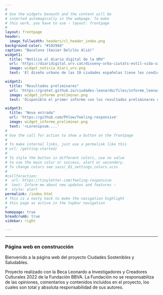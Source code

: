 ```yaml
---
#
# Use the widgets beneath and the content will be
# inserted automagically in the webpage. To make
# this work, you have to use › layout: frontpage
#
layout: frontpage
header:
  image_fullwidth: headers/cl_header_index.png
background-color: "#19294d"
caption: "Bacelona (Xavier Delclòs Alió)"
widget1:
  title: "Notícia al diario digital de la URV"
  url: 'https://diaridigital.urv.cat/disseny-urba-ciutats-estil-vida-saludable/'
  image: widget_noticia_diari_urv.png
  text: 'El diseño urbano de las 10 ciudades españolas tiene les condiciones necesarias para un estilo de vida saludable.'

widget2:
  title: "Resultados preliminares"
  url: 'https://gratet.github.io/ciudades-leonardo/files/informe_leonardo_preliminar_enero24.pdf'
  image: widget_informe preliminar.png
  text: 'Disponible el primer informe con los resultados preliminares del proyecto. En este documento se presentan los principales resultados a nivel gráfico y cartográfico para cada uno de los indicadores.'

widget3:
  title: "Nova entrada"
  url: 'https://github.com/Phlow/feeling-responsive'
  image: widget_informe_preliminar.png
  text: '<Lorenipsum....'
#
# Use the call for action to show a button on the frontpage
#
# To make internal links, just use a permalink like this
# url: /getting-started/
#
# To style the button in different colors, use no value
# to use the main color or success, alert or secondary.
# To change colors see sass/_01_settings_colors.scss
#
#callforaction:
#  url: https://tinyletter.com/feeling-responsive
#  text: Inform me about new updates and features ›
#  style: alert
permalink: /index.html
# This is a nasty hack to make the navigation highlight
# this page as active in the topbar navigation
#
homepage: true
breadcrumb: true
sidebar: right

---
```


---

### Página web en construcción
Bienvenido a la página web del proyecto Ciudades Sostenibles y Saludables.

Proyecto realizado con la Beca Leonardo a Investigadores y Creadores Culturales 2022 de la Fundación BBVA. La Fundación no se responsabiliza de las opiniones, comentarios y contenidos incluidos en el proyecto, los cuales son total y absoluta responsabilidad de sus autores.






